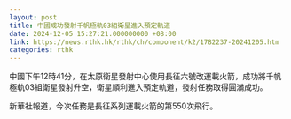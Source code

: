 ```yaml
---
layout: post
title: 中國成功發射千帆極軌03組衛星進入預定軌道
date: 2024-12-05 15:27:21.000000000 +08:00
link: https://news.rthk.hk/rthk/ch/component/k2/1782237-20241205.htm
categories: rthk
---
```


中國下午12時41分，在太原衛星發射中心使用長征六號改運載火箭，成功將千帆極軌03組衛星發射升空，衛星順利進入預定軌道，發射任務取得圓滿成功。

新華社報道，今次任務是長征系列運載火箭的第550次飛行。
